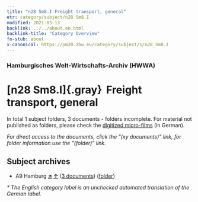 ```yaml
---
title: "n28 Sm8.I Freight transport, general"
etr: category/subject/n28 Sm8.I
modified: 2021-03-13
backlink: ../../about.en.html
backlink-title: "Category Overview"
fn-stub: about
x-canonical: https://pm20.zbw.eu/category/subject/s/n28_Sm8.I
---
```


### Hamburgisches Welt-Wirtschafts-Archiv (HWWA)
# [n28 Sm8.I]{.gray}&#8201; Freight transport, general&#160; 





In total 1 subject folders, 3 documents - folders incomplete.
For material not published as folders, please check the [digitized micro-films](/film/h1_sh.de.html) (in German).

_For direct access to the documents, click the "(xy documents)" link, for folder information use the "(folder)" link._

## Subject archives


- A9 Hamburg [**&nearr;**](../../../geo/i/140905/about.en.html "Hamburg (all folders)") [**&uarr;**](../../../geo/about.en.html#A9 "Country category system") (<a href="https://pm20.zbw.eu/dfgview/sh/140905,197873" title="about: Hamburg : Freight transport, general" target="_blank">3 documents</a>) ([folder](../../../../folder/sh/1409xx/140905/1978xx/197873/about.en.html))


_* The English category label is an unchecked automated translation of the German label._

